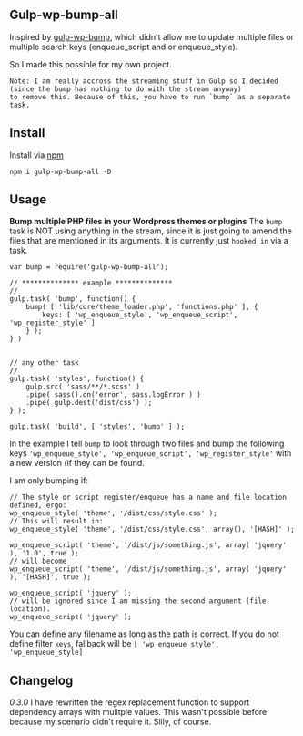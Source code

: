 ﻿## Gulp-wp-bump-all

Inspired by [gulp-wp-bump](https://www.npmjs.com/package/gulp-wp-bump), which didn't allow me to update multiple files or multiple search keys (enqueue_script and or enqueue_style).

So I made this possible for my own project.

    Note: I am really accross the streaming stuff in Gulp so I decided (since the bump has nothing to do with the stream anyway)
 	to remove this. Because of this, you have to run `bump` as a separate task.

## Install

Install via [npm](https://www.npmjs.com/package/gulp-wp-bump-all)

    npm i gulp-wp-bump-all -D

## Usage

**Bump multiple PHP files in your Wordpress themes or plugins**
The `bump` task is NOT using anything in the stream, since it is just going to amend the files that are mentioned in its arguments.  It is currently just `hooked in` via a task.

	var bump = require('gulp-wp-bump-all');

	// ************** example **************
	//
    gulp.task( 'bump', function() {
		bump( [ 'lib/core/theme_loader.php', 'functions.php' ], {
			keys: [ 'wp_enqueue_style', 'wp_enqueue_script', 'wp_register_style' ]
		} );
	} )


	// any other task
	//
	gulp.task( 'styles', function() {
		gulp.src( 'sass/**/*.scss' )
		.pipe( sass().on('error', sass.logError ) )
		.pipe( gulp.dest('dist/css') );
	} );

	gulp.task( 'build', [ 'styles', 'bump' ] );

In the example I tell `bump` to look through two files and bump the following keys `'wp_enqueue_style', 'wp_enqueue_script', 'wp_register_style'` with a new version (if they can be found.

I am only bumping if:

    // The style or script register/enqueue has a name and file location defined, ergo:
    wp_enqueue_style( 'theme', '/dist/css/style.css' );
    // This will result in:
    wp_enqueue_style( 'theme', '/dist/css/style.css', array(), '[HASH]' );

	wp_enqueue_script( 'theme', '/dist/js/something.js', array( 'jquery' ), '1.0', true );
	// will become
	wp_enqueue_script( 'theme', '/dist/js/something.js', array( 'jquery' ), '[HASH]', true );

	wp_enqueue_script( 'jquery' );
	// will be ignored since I am missing the second argument (file location).
	wp_enqueue_script( 'jquery' );

You can define any filename as long as the path is correct. If you do not define filter `keys`,  fallback will be `[ 'wp_enqueue_style', 'wp_enqueue_style]`


## Changelog

*0.3.0*
I have rewritten the regex replacement function to support dependency arrays with mulitple values. This wasn't possible before because my scenario didn't require it. Silly, of course.
